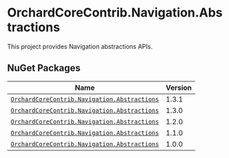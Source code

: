 # OrchardCoreContrib.Navigation.Abstractions

This project provides Navigation abstractions APIs.

## NuGet Packages

| Name                                                                                                                             | Version |
|----------------------------------------------------------------------------------------------------------------------------------|---------|
| [`OrchardCoreContrib.Navigation.Abstractions`](https://www.nuget.org/packages/OrchardCoreContrib.Navigation.Abstractions/1.3.1)  | 1.3.1   |
| [`OrchardCoreContrib.Navigation.Abstractions`](https://www.nuget.org/packages/OrchardCoreContrib.Navigation.Abstractions/1.3.0)  | 1.3.0   |
| [`OrchardCoreContrib.Navigation.Abstractions`](https://www.nuget.org/packages/OrchardCoreContrib.Navigation.Abstractions/1.2.0)  | 1.2.0   |
| [`OrchardCoreContrib.Navigation.Abstractions`](https://www.nuget.org/packages/OrchardCoreContrib.Navigation.Abstractions/1.1.0)  | 1.1.0   |
| [`OrchardCoreContrib.Navigation.Abstractions`](https://www.nuget.org/packages/OrchardCoreContrib.Navigation.Abstractions/1.0.0)  | 1.0.0   |
